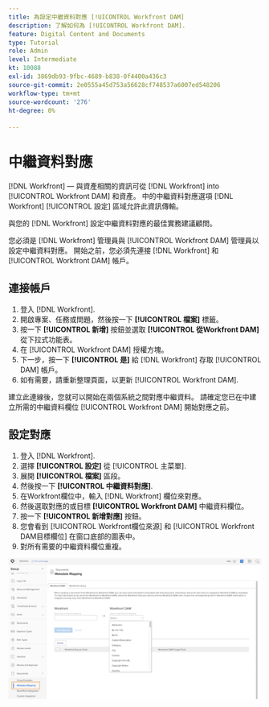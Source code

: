 ```yaml
---
title: 為設定中繼資料對應 [!UICONTROL Workfront DAM]
description: 了解如何為 [!UICONTROL Workfront DAM].
feature: Digital Content and Documents
type: Tutorial
role: Admin
level: Intermediate
kt: 10088
exl-id: 3869db93-9fbc-4689-b838-0f4400a436c3
source-git-commit: 2e0555a45d753a56628cf748537a6007ed548206
workflow-type: tm+mt
source-wordcount: '276'
ht-degree: 0%

---
```


# 中繼資料對應

[!DNL Workfront] — 與資產相關的資訊可從 [!DNL Workfront] into [!UICONTROL Workfront DAM] 和資產。 中的中繼資料對應選項 [!DNL Workfront] [!UICONTROL 設定] 區域允許此資訊傳輸。

與您的 [!DNL Workfront] 設定中繼資料對應的最佳實務建議顧問。

您必須是 [!DNL Workfront] 管理員與 [!UICONTROL Workfront DAM] 管理員以設定中繼資料對應。 開始之前，您必須先連接 [!DNL Workfront] 和 [!UICONTROL Workfront DAM] 帳戶。

## 連接帳戶

1. 登入 [!DNL Workfront].
1. 開啟專案、任務或問題，然後按一下 **[!UICONTROL 檔案]** 標籤。
1. 按一下 **[!UICONTROL 新增]** 按鈕並選取 **[!UICONTROL 從Workfront DAM]** 從下拉式功能表。
1. 在 [!UICONTROL Workfront DAM] 授權方塊。
1. 下一步，按一下 **[!UICONTROL 是]** 給 [!DNL Workfront] 存取 [!UICONTROL DAM] 帳戶。
1. 如有需要，請重新整理頁面，以更新 [!UICONTROL Workfront DAM].

建立此連線後，您就可以開始在兩個系統之間對應中繼資料。 請確定您已在中建立所需的中繼資料欄位 [!UICONTROL Workfront DAM] 開始對應之前。

## 設定對應

1. 登入 [!DNL Workfront].
1. 選擇 **[!UICONTROL 設定]** 從 [!UICONTROL 主菜單].
1. 展開 **[!UICONTROL 檔案]** 區段。
1. 然後按一下 **[!UICONTROL 中繼資料對應]**.
1. 在Workfront欄位中，輸入 [!DNL Workfront] 欄位來對應。
1. 然後選取對應的或目標 **[!UICONTROL Workfront DAM]** 中繼資料欄位。
1. 按一下 **[!UICONTROL 新增對應]** 按鈕。
1. 您會看到 [!UICONTROL Workfront欄位來源] 和 [!UICONTROL Workfront DAM目標欄位] 在窗口底部的圖表中。
1. 對所有需要的中繼資料欄位重複。

![螢幕擷圖 [!UICONTROL 中繼資料對應] 螢幕 [!DNL Workfront]](assets/01-metadata-mapping.png)
